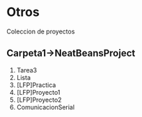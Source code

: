 # Otros
Coleccion de proyectos
## Carpeta1->NeatBeansProject
1. Tarea3
2. Lista
3. [LFP]Practica
4. [LFP]Proyecto1
5. [LFP]Proyecto2
6. ComunicacionSerial
